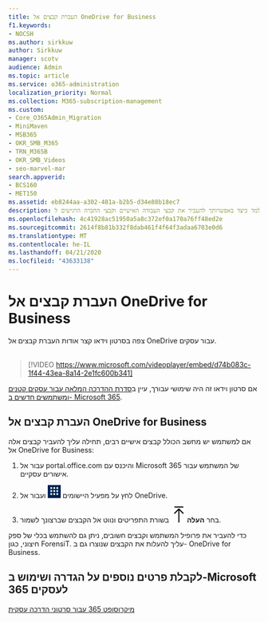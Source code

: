 ```yaml
---
title: העברת קבצים אל OneDrive for Business
f1.keywords:
- NOCSH
ms.author: sirkkuw
author: Sirkkuw
manager: scotv
audience: Admin
ms.topic: article
ms.service: o365-administration
localization_priority: Normal
ms.collection: M365-subscription-management
ms.custom:
- Core_O365Admin_Migration
- MiniMaven
- MSB365
- OKR_SMB_M365
- TRN_M365B
- OKR_SMB_Videos
- seo-marvel-mar
search.appverid:
- BCS160
- MET150
ms.assetid: eb8244aa-a302-481a-b2b5-d34e88b18ec7
description: למד כיצד באפשרותך להעביר את קבצי העבודה האישיים וקבצי החברה הרגישים ל-OneDrive עבור עסקים בצעדים פשוטים בלבד.
ms.openlocfilehash: 4c41928ac51950a5a8c372ef0a170a76ff48ed2e
ms.sourcegitcommit: 2614f8b81b332f8dab461f4f64f3adaa6703e0d6
ms.translationtype: MT
ms.contentlocale: he-IL
ms.lasthandoff: 04/21/2020
ms.locfileid: "43633138"
---
```

# <a name="move-files-to-onedrive-for-business"></a>העברת קבצים אל OneDrive for Business

צפה בסרטון וידאו קצר אודות העברת קבצים אל OneDrive עבור עסקים.<br><br>

> [!VIDEO https://www.microsoft.com/videoplayer/embed/d74b083c-1f44-43ea-8a14-2e1fc600b341] 

אם סרטון וידאו זה היה שימושי עבורך, עיין ב[סדרת ההדרכה המלאה עבור עסקים קטנים ומשתמשים חדשים ב- Microsoft 365](https://support.office.com/article/6ab4bbcd-79cf-4000-a0bd-d42ce4d12816).


## <a name="move-files-to-onedrive-for-business"></a>העברת קבצים אל OneDrive for Business

אם למשתמש יש מחשב הכולל קבצים אישיים רבים, תחילה עליך להעביר קבצים אלה אל OneDrive for Business:
  
1. עבור אל portal.office.com והיכנס עם Microsoft 365 של המשתמש עבור אישורים עסקיים.

2. לחץ על מפעיל היישומים ![The app launcher icon in Office 365](../media/7502f4ec-3c9a-435d-a7b4-b9cda85189a7.png) ועבור אל OneDrive. 
    
3. בחר **העלה**![Upload](../media/d9b963b8-10af-42e2-953d-360301b83d3c.png) בשורת התפריטים ונווט אל הקבצים שברצונך לשמור. 
    
כדי להעביר את פרופיל המשתמש וקבצים חשובים, ניתן גם להשתמש בכלי של ספק חיצוני, כגון ForensiT. עליך להעלות את הקבצים שנוצרו גם ב- OneDrive for Business.
  
## <a name="for-more-on-setting-up-and-using-microsoft-365-for-business"></a>לקבלת פרטים נוספים על הגדרה ושימוש ב-Microsoft 365 לעסקים

[מיקרוסופט 365 עבור סרטוני הדרכה עסקית](https://support.office.com/article/6ab4bbcd-79cf-4000-a0bd-d42ce4d12816)
